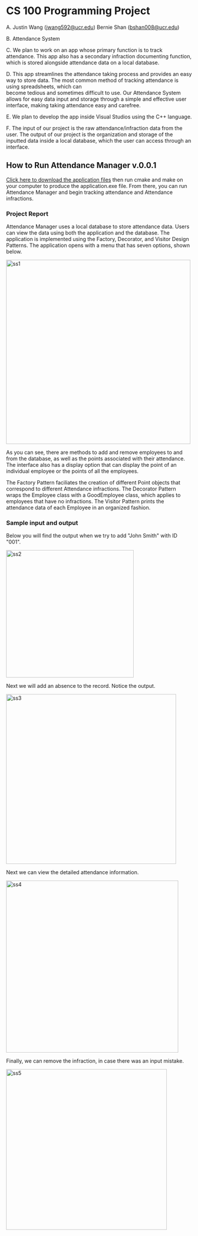 # CS 100 Programming Project

A. Justin Wang (jwang592@ucr.edu)
   Bernie Shan (bshan008@ucr.edu)
   
B.  Attendance System

C.  We plan to work on an app whose primary function is to track attendance. This app also has a secondary infraction documenting function, which is stored alongside attendance
    data on a local database.

D.  This app streamlines the attendance taking process and provides an easy way to store data. The most common method of tracking attendance is using spreadsheets, which can  
     become tedious and sometimes difficult to use. Our Attendance System allows for easy data input and storage through a simple and effective user interface, making taking 
     attendance easy and carefree.
     
E.  We plan to develop the app inside Visual Studios using the C++ language.

F.  The input of our project is the raw attendance/infraction data from the user. 
    The output of our project is the organization and storage of the inputted data inside a local database, which the user can access through an interface.


## How to Run Attendance Manager v.0.0.1 ##

<a href="https://github.com/bernieshan/CS100-Final-Project/archive/master.zip">Click here to download the application files</a> then run cmake and make on your computer to produce the application.exe file. From there, you can run Attendance Manager and begin tracking attendance and Attendance infractions. 


### Project Report ###

Attendance Manager uses a local database to store attendance data. Users can view the data using both the application and the database. The application is implemented using the Factory, Decorator, and Visitor Design Patterns. The application opens with a menu that has seven options, shown below.

<img width="500" alt="ss1" src="https://user-images.githubusercontent.com/67339503/88302091-47def980-ccba-11ea-8f1b-54ddcbec73be.PNG">

As you can see, there are methods to add and remove employees to and from the database, as well as the points associated with their attendance. The interface also has a display option that can display the point of an individual employee or the points of all the employees.

The Factory Pattern faciliates the creation of different Point objects that correspond to different Attendance infractions. 
The Decorator Pattern wraps the Employee class with a GoodEmployee class, which applies to employees that have no infractions.
The Visitor Pattern prints the attendance data of each Employee in an organized fashion.

### Sample input and output ###

Below you will find the output when we try to add "John Smith" with ID "001".

<img width="346" alt="ss2" src="https://user-images.githubusercontent.com/67339503/88303580-0b140200-ccbc-11ea-9388-618d2a58c4c3.PNG">

Next we will add an absence to the record. Notice the output.

<img width="461" alt="ss3" src="https://user-images.githubusercontent.com/67339503/88303994-88d80d80-ccbc-11ea-8bb4-306cc366e241.PNG">

Next we can view the detailed attendance information.

<img width="467" alt="ss4" src="https://user-images.githubusercontent.com/67339503/88304192-cdfc3f80-ccbc-11ea-82bb-a47bd869a4cb.PNG">

Finally, we can remove the infraction, in case there was an input mistake.

<img width="436" alt="ss5" src="https://user-images.githubusercontent.com/67339503/88304357-03089200-ccbd-11ea-9a66-fc691623fe3a.PNG">




